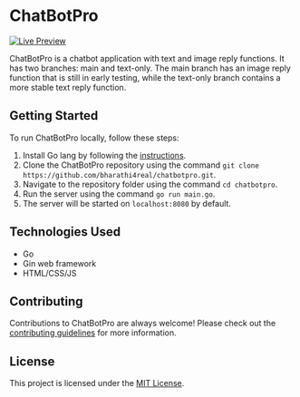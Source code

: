 # ChatBotPro

[![Live Preview](https://img.shields.io/badge/Live%20Preview-%E2%9C%A8-blue)](https://caramel-chat.vercel.app/)

ChatBotPro is a chatbot application with text and image reply functions. It has two branches: main and text-only. The main branch has an image reply function that is still in early testing, while the text-only branch contains a more stable text reply function.

## Getting Started

To run ChatBotPro locally, follow these steps:

1. Install Go lang by following the [instructions](https://go.dev/doc/install).
2. Clone the ChatBotPro repository using the command `git clone https://github.com/bharathi4real/chatbotpro.git`.
3. Navigate to the repository folder using the command `cd chatbotpro`.
4. Run the server using the command `go run main.go`.
5. The server will be started on `localhost:8080` by default.

## Technologies Used

- Go
- Gin web framework
- HTML/CSS/JS

## Contributing

Contributions to ChatBotPro are always welcome! Please check out the [contributing guidelines](CONTRIBUTING.md) for more information.

## License

This project is licensed under the [MIT License](LICENSE).

